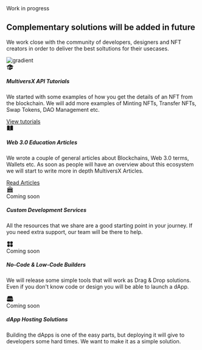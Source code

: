 <section class="py-3">
  <div class="container">
    <div class="row">
      <div class="col-lg-6 mx-auto">
        <div class="p-3 text-center mb-5 z-index-1 position-relative">
          <span class="text-primary font-weight-bold">Work in progress</span>
          <h2 class="text-white mt-3 display-6 font-weight-black">Complementary solutions will be added in future</h2>
          <p class="mb-0 text-secondary text-lg">We work close with the community of developers, designers and NFT creators in order to deliver the best soltutions for their usecases.</p>
        </div>
      </div>
    </div>
    <div class="row position-relative mb-2">
      <div class="position-absolute px-xl-8 top-0 end-0 mt-md-n9">
        <img src="{{root}}assets/img/gradient-blob.svg" class="w-100" alt="gradient"/>
      </div>
      <div class="col-lg-6 col-md-6 mt-4">
        <div class="card bg-black-100 mb-4 shadow-xs">
          <div class="card-body p-4">
            <div class="d-flex align-items-center mb-3">
              <div class="icon icon-shape bg-primary shadow shadow-xs text-center border-radius-sm d-flex align-items-center justify-content-center">
                <svg xmlns="http://www.w3.org/2000/svg" viewBox="0 0 24 24" fill="currentColor" height="19" width="19" class="text-dark">
                  <path d="M11.7 2.805a.75.75 0 01.6 0A60.65 60.65 0 0122.83 8.72a.75.75 0 01-.231 1.337 49.949 49.949 0 00-9.902 3.912l-.003.002-.34.18a.75.75 0 01-.707 0A50.009 50.009 0 007.5 12.174v-.224c0-.131.067-.248.172-.311a54.614 54.614 0 014.653-2.52.75.75 0 00-.65-1.352 56.129 56.129 0 00-4.78 2.589 1.858 1.858 0 00-.859 1.228 49.803 49.803 0 00-4.634-1.527.75.75 0 01-.231-1.337A60.653 60.653 0 0111.7 2.805z" />
                  <path d="M13.06 15.473a48.45 48.45 0 017.666-3.282c.134 1.414.22 2.843.255 4.285a.75.75 0 01-.46.71 47.878 47.878 0 00-8.105 4.342.75.75 0 01-.832 0 47.877 47.877 0 00-8.104-4.342.75.75 0 01-.461-.71c.035-1.442.121-2.87.255-4.286A48.4 48.4 0 016 13.18v1.27a1.5 1.5 0 00-.14 2.508c-.09.38-.222.753-.397 1.11.452.213.901.434 1.346.661a6.729 6.729 0 00.551-1.608 1.5 1.5 0 00.14-2.67v-.645a48.549 48.549 0 013.44 1.668 2.25 2.25 0 002.12 0z" />
                  <path d="M4.462 19.462c.42-.419.753-.89 1-1.394.453.213.902.434 1.347.661a6.743 6.743 0 01-1.286 1.794.75.75 0 11-1.06-1.06z" />
                </svg>
              </div>
              <div class="icon icon-xs rounded-circle d-flex align-items-center text-center ms-auto bg-info">
                <i class="fa fa-check mx-auto text-white"></i>
              </div>
            </div>
            <h5 class="mb-1 font-weight-bolder text-white">MultiversX API Tutorials</h5>
            <p class="mb-3 text-sm text-white">
              We started with some examples of how you get the details of an NFT from the blockchain. We will add more examples of Minting NFTs, Transfer NFTs, Swap Tokens, DAO Management etc.
            </p>
            <a href="/docs/get-nfts" target="_blank" class="text-primary text-sm font-weight-bold icon-move-rightw-100"> View tutorials <i class="fas fa-arrow-right-long text-sm ms-1" aria-hidden="true"></i>
            </a>
          </div>
        </div>
      </div>
      <div class="col-lg-6 col-md-6 mt-4">
        <div class="card bg-black-100 mb-4 shadow-xs">
          <div class="card-body p-4">
            <div class="d-flex align-items-center mb-3">
              <div class="icon icon-shape bg-primary shadow shadow-xs text-center border-radius-sm d-flex align-items-center justify-content-center">
                <svg xmlns="http://www.w3.org/2000/svg" viewBox="0 0 24 24" fill="currentColor" height="19" width="19" class="text-dark">
                  <path d="M11.25 4.533A9.707 9.707 0 006 3a9.735 9.735 0 00-3.25.555.75.75 0 00-.5.707v14.25a.75.75 0 001 .707A8.237 8.237 0 016 18.75c1.995 0 3.823.707 5.25 1.886V4.533zM12.75 20.636A8.214 8.214 0 0118 18.75c.966 0 1.89.166 2.75.47a.75.75 0 001-.708V4.262a.75.75 0 00-.5-.707A9.735 9.735 0 0018 3a9.707 9.707 0 00-5.25 1.533v16.103z" />
                </svg>
              </div>
              <div class="icon icon-xs rounded-circle d-flex align-items-center text-center ms-auto bg-info">
                <i class="fa fa-check mx-auto text-white"></i>
              </div>
            </div>
            <h5 class="mb-1 font-weight-bolder text-white">Web 3.0 Education Articles</h5>
            <p class="mb-3 text-sm text-white">
              We wrote a couple of general articles about Blockchains, Web 3.0 terms, Wallets etc. As soon as people will have an overview about this ecosystem we will start to write more in depth MultiversX Articles.
            </p>
            <a href="https://www.creative-tim.com/blog/web-3-0/" target="_blank" class="text-primary text-sm font-weight-bold icon-move-rightw-100"> Read Articles <i class="fas fa-arrow-right-long text-sm ms-1" aria-hidden="true"></i>
            </a>
          </div>
        </div>
      </div>
      <div class="col-md-4 col-12">
        <div class="card bg-black-100 mb-4 shadow-xs">
          <div class="card-body p-4">
            <div class="d-flex align-items-center mb-3">
              <div class="icon icon-shape bg-primary shadow shadow-xs text-center border-radius-sm d-flex align-items-center justify-content-center">
                <svg xmlns="http://www.w3.org/2000/svg" viewBox="0 0 24 24" fill="currentColor" height="19" width="19" class="text-dark">
                  <path d="M11.584 2.376a.75.75 0 01.832 0l9 6a.75.75 0 11-.832 1.248L12 3.901 3.416 9.624a.75.75 0 01-.832-1.248l9-6z" />
                  <path fill-rule="evenodd" d="M20.25 10.332v9.918H21a.75.75 0 010 1.5H3a.75.75 0 010-1.5h.75v-9.918a.75.75 0 01.634-.74A49.109 49.109 0 0112 9c2.59 0 5.134.202 7.616.592a.75.75 0 01.634.74zm-7.5 2.418a.75.75 0 00-1.5 0v6.75a.75.75 0 001.5 0v-6.75zm3-.75a.75.75 0 01.75.75v6.75a.75.75 0 01-1.5 0v-6.75a.75.75 0 01.75-.75zM9 12.75a.75.75 0 00-1.5 0v6.75a.75.75 0 001.5 0v-6.75z" clip-rule="evenodd" />
                  <path d="M12 7.875a1.125 1.125 0 100-2.25 1.125 1.125 0 000 2.25z" />
                </svg>
              </div>
              <span class="badge border border-white text-capitalize shadow-xs ms-auto">Coming soon</span>
            </div>
            <h5 class="mb-1 font-weight-bolder text-white">Custom Development Services</h5>
            <p class="mb-3 text-sm text-white">
              All the resources that we share are a good starting point in your journey. If you need extra support, our team will be there to help.
            </p>
          </div>
        </div>
      </div>
      <div class="col-md-4 col-12">
        <div class="card bg-black-100 mb-4 shadow-xs">
          <div class="card-body p-4">
            <div class="d-flex align-items-center mb-3">
              <div class="icon icon-shape bg-primary shadow shadow-xs text-center border-radius-sm d-flex align-items-center justify-content-center">
                <svg xmlns="http://www.w3.org/2000/svg" viewBox="0 0 24 24" fill="currentColor" height="19" width="19" class="text-dark">
                  <path fill-rule="evenodd" d="M3 6a3 3 0 013-3h2.25a3 3 0 013 3v2.25a3 3 0 01-3 3H6a3 3 0 01-3-3V6zm9.75 0a3 3 0 013-3H18a3 3 0 013 3v2.25a3 3 0 01-3 3h-2.25a3 3 0 01-3-3V6zM3 15.75a3 3 0 013-3h2.25a3 3 0 013 3V18a3 3 0 01-3 3H6a3 3 0 01-3-3v-2.25zm9.75 0a3 3 0 013-3H18a3 3 0 013 3V18a3 3 0 01-3 3h-2.25a3 3 0 01-3-3v-2.25z" clip-rule="evenodd" />
                </svg>
              </div>
              <span class="badge border border-white text-capitalize shadow-xs ms-auto">Coming soon</span>
            </div>
            <h5 class="mb-1 font-weight-bolder text-white">No-Code & Low-Code Builders</h5>
            <p class="mb-3 text-sm text-white">
              We will release some simple tools that will work as Drag & Drop solutions. Even if you don't know code or design you will be able to launch a dApp.
            </p>
          </div>
        </div>
      </div>
      <div class="col-md-4 col-12">
        <div class="card bg-black-100 mb-4 shadow-xs">
          <div class="card-body p-4">
            <div class="d-flex align-items-center mb-3">
              <div class="icon icon-shape bg-primary shadow shadow-xs text-center border-radius-sm d-flex align-items-center justify-content-center">
                <svg xmlns="http://www.w3.org/2000/svg" viewBox="0 0 24 24" fill="currentColor" height="19" width="19" class="text-dark">
                  <path d="M4.08 5.227A3 3 0 016.979 3H17.02a3 3 0 012.9 2.227l2.113 7.926A5.228 5.228 0 0018.75 12H5.25a5.228 5.228 0 00-3.284 1.153L4.08 5.227z" />
                  <path fill-rule="evenodd" d="M5.25 13.5a3.75 3.75 0 100 7.5h13.5a3.75 3.75 0 100-7.5H5.25zm10.5 4.5a.75.75 0 100-1.5.75.75 0 000 1.5zm3.75-.75a.75.75 0 11-1.5 0 .75.75 0 011.5 0z" clip-rule="evenodd" />
                </svg>
              </div>
              <span class="badge border border-white text-capitalize shadow-xs ms-auto">Coming soon</span>
            </div>
            <h5 class="mb-1 font-weight-bolder text-white">dApp Hosting Solutions</h5>
            <p class="mb-3 text-sm text-white">
              Building the dApps is one of the easy parts, but deploying it will give to developers some hard times. We want to make it as a simple solution.
            </p>
          </div>
        </div>
      </div>
    </div>
  </div>
</section>
